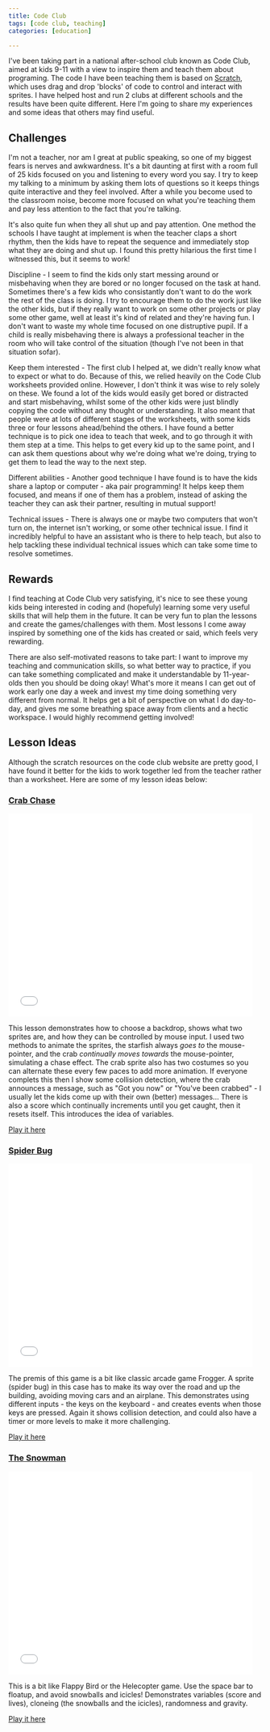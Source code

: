 ```yaml
---
title: Code Club
tags: [code club, teaching]
categories: [education]

---
```

I've been taking part in a national after-school club known as Code Club, aimed at kids 9-11 with a view to inspire them and teach them about programing. The code I have been teaching them is based on [Scratch](https://scratch.mit.edu), which uses drag and drop 'blocks' of code to control and interact with sprites. I have helped host and run 2 clubs at different schools and the results have been quite different. Here I'm going to share my experiences and some ideas that others may find useful.

## Challenges

I'm not a teacher, nor am I great at public speaking, so one of my biggest fears is nerves and awkwardness. It's a bit daunting at first with a room full of 25 kids focused on you and listening to every word you say. I try to keep my talking to a minimum by asking them lots of questions so it keeps things quite interactive and they feel involved. After a while you become used to the classroom noise, become more focused on what you're teaching them and pay less attention to the fact that you're talking.

It's also quite fun when they all shut up and pay attention. One method the schools I have taught at implement is when the teacher claps a short rhythm, then the kids have to repeat the sequence and immediately stop what they are doing and shut up. I found this pretty hilarious the first time I witnessed this, but it seems to work!

Discipline - I seem to find the kids only start messing around or misbehaving when they are bored or no longer focused on the task at hand. Sometimes there's a few kids who consistantly don't want to do the work the rest of the class is doing. I try to encourage them to do the work just like the other kids, but if they really want to work on some other projects or play some other game, well at least it's kind of related and they're having fun. I don't want to waste my whole time focused on one distruptive pupil. If a child is really misbehaving there is always a professional teacher in the room who will take control of the situation (though I've not been in that situation sofar).

Keep them interested - The first club I helped at, we didn't really know what to expect or what to do. Because of this, we relied heavily on the Code Club worksheets provided online. However, I don't think it was wise to rely solely on these. We found a lot of the kids would easily get bored or distracted and start misbehaving, whilst some of the other kids were just blindly copying the code without any thought or understanding. It also meant that people were at lots of different stages of the worksheets, with some kids three or four lessons ahead/behind the others. I have found a better technique is to pick one idea to teach that week, and to go through it with them step at a time. This helps to get every kid up to the same point, and I can ask them questions about why we're doing what we're doing, trying to get them to lead the way to the next step.

Different abilities - Another good technique I have found is to have the kids share a laptop or computer - aka pair programming! It helps keep them focused, and means if one of them has a problem, instead of asking the teacher they can ask their partner, resulting in mutual support!

Technical issues - There is always one or maybe two computers that won't turn on, the internet isn't working, or some other technical issue. I find it incredibly helpful to have an assistant who is there to help teach, but also to help tackling these individual technical issues which can take some time to resolve sometimes.

## Rewards

I find teaching at Code Club very satisfying, it's nice to see these young kids being interested in coding and (hopefuly) learning some very useful skills that will help them in the future. It can be very fun to plan the lessons and create the games/challenges with them. Most lessons I come away inspired by something one of the kids has created or said, which feels very rewarding. 

There are also self-motivated reasons to take part: I want to improve my teaching and communication skills, so what better way to practice, if you can take something complicated and make it understandable by 11-year-olds then you should be doing okay! What's more it means I can get out of work early one day a week and invest my time doing something very different from normal. It helps get a bit of perspective on what I do day-to-day, and gives me some breathing space away from clients and a hectic workspace. I would highly recommend getting involved!

## Lesson Ideas

Although the scratch resources on the code club website are pretty good, I have found it better for the kids to work together led from the teacher rather than a worksheet. Here are some of my lesson ideas below:

### [Crab Chase](https://scratch.mit.edu/projects/87944800/)

<iframe allowfullscreen="" allowtransparency="true" frameborder="0" height="402" src="//scratch.mit.edu/projects/embed/87944800/?autostart=false" width="485"></iframe>

This lesson demonstrates how to choose a backdrop, shows what two sprites are, and how they can be controlled by mouse input. I used two methods to animate the sprites, the starfish always _goes to_ the mouse-pointer, and the crab _continually moves towards_ the mouse-pointer, simulating a chase effect. The crab sprite also has two costumes so you can alternate these every few paces to add more animation. If everyone complets this then I show some collision detection, where the crab announces a message, such as "Got you now" or "You've been crabbed" - I usually let the kids come up with their own (better) messages... There is also a score which continually increments until you get caught, then it resets itself. This introduces the idea of variables.

[Play it here](https://scratch.mit.edu/projects/87944800/)


### [Spider Bug](https://scratch.mit.edu/projects/88851771/)

<iframe allowfullscreen="" allowtransparency="true" frameborder="0" height="402" src="//scratch.mit.edu/projects/embed/88851771/?autostart=false" width="485"></iframe>

The premis of this game is a bit like classic arcade game Frogger. A sprite (spider bug) in this case has to make its way over the road and up the building, avoiding moving cars and an airplane. This demonstrates using different inputs - the keys on the keyboard - and creates events when those keys are pressed. Again it shows collision detection, and could also have a timer or more levels to make it more challenging.

[Play it here](https://scratch.mit.edu/projects/88851771/)


### [The Snowman](https://scratch.mit.edu/projects/89550911/)

<iframe allowfullscreen="" allowtransparency="true" frameborder="0" height="402" src="//scratch.mit.edu/projects/embed/89550911/?autostart=false" width="485"></iframe> 

This is a bit like Flappy Bird or the Helecopter game. Use the space bar to floatup, and avoid snowballs and icicles! Demonstrates variables (score and lives), cloneing (the snowballs and the icicles), randomness and gravity.

[Play it here](https://scratch.mit.edu/projects/89550911/)